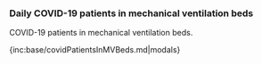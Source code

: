 ### Daily COVID-19 patients in mechanical ventilation beds

COVID-19 patients in mechanical ventilation beds.

{inc:base/covidPatientsInMVBeds.md|modals}
